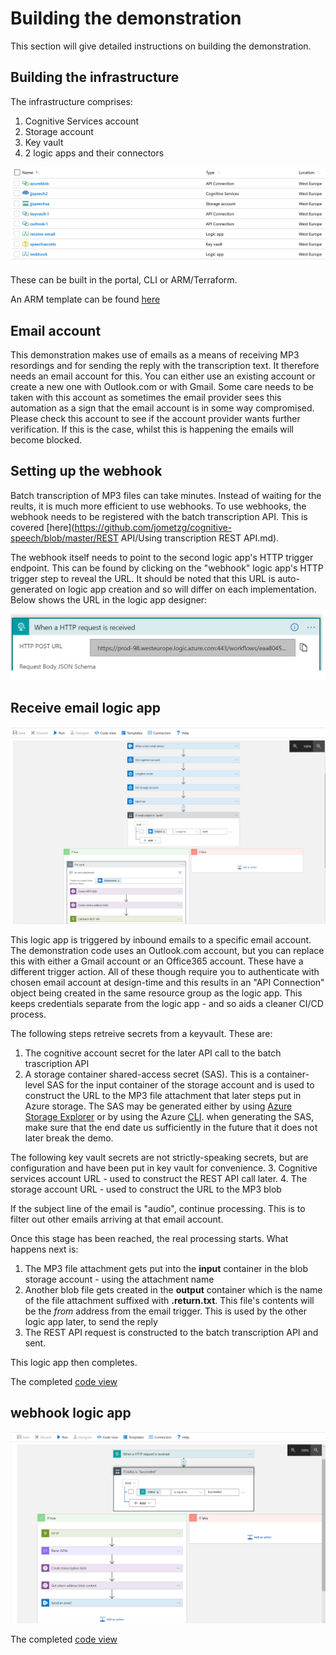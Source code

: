 # Building the demonstration

This section will give detailed instructions on building the demonstration.

## Building the infrastructure
The infrastructure comprises:
1. Cognitive Services account
2. Storage account
3. Key vault
4. 2 logic apps and their connectors

![alt text](https://github.com/jometzg/cognitive-speech/blob/master/logic-apps/Azure-resources.png "resources in the portal")

These can be built in the portal, CLI or ARM/Terraform. 

An ARM template can be found [here](https://github.com/jometzg/cognitive-speech/blob/master/templates/template.json)

## Email account
This demonstration makes use of emails as a means of receiving MP3 resordings and for sending the reply with the transcription text. It therefore needs an email account for this. You can either use an existing account or create a new one with Outlook.com or with Gmail.
Some care needs to be taken with this account as sometimes the email provider sees this automation as a sign that the email account is in some way compromised. Please check this account to see if the account provider wants further verification. If this is the case, whilst this is happening the emails will become blocked.

## Setting up the webhook
Batch transcription of MP3 files can take minutes. Instead of waiting for the reults, it is much more efficient to use webhooks.
To use webhooks, the webhook needs to be registered with the batch transcription API. This is covered [here](https://github.com/jometzg/cognitive-speech/blob/master/REST API/Using transcription REST API.md).

The webhook itself needs to point to the second logic app's HTTP trigger endpoint. This can be found by clicking on the "webhook" logic app's HTTP trigger step to reveal the URL. It should be noted that this URL is auto-generated on logic app creation and so will differ on each implementation. Below shows the URL in the logic app designer:

![alt text](https://github.com/jometzg/cognitive-speech/blob/master/logic-apps/http-trigger-endpoint.png "HTTP trigger endpoint")


## Receive email logic app

![alt text](https://github.com/jometzg/cognitive-speech/blob/master/logic-apps/email-receive-trigger-2.png "receive_email logic app flow")

This logic app is triggered by inbound emails to a specific email account. The demonstration code uses an Outlook.com account, but you can  replace this with either a Gmail account or an Office365 account. These have a different trigger action. All of these though require you to authenticate with chosen email account at design-time and this results in an "API Connection" object being created in the same resource group as the logic app. This keeps credentials separate from the logic app - and so aids a cleaner CI/CD process.

The following steps retreive secrets from a keyvault. These are:
1. The cognitive account secret for the later API call to the batch trascription API
2. A storage container shared-access secret (SAS). This is a container-level SAS for the input container of the storage account and is used to construct the URL to the MP3 file attachment that later steps put in Azure storage. The SAS may be generated either by using [Azure Storage Explorer](https://azure.microsoft.com/en-gb/features/storage-explorer/) or by using the Azure [CLI](https://docs.microsoft.com/en-us/cli/azure/storage/container?view=azure-cli-latest#az-storage-container-generate-sas). when generating the SAS, make sure that the end date us sufficiently in the future that it does not later break the demo.

The following key vault secrets are not strictly-speaking secrets, but are configuration and have been put in key vault for convenience.
3. Cognitive services account URL - used to construct the REST API call later.
4. The storage account URL - used to construct the URL to the MP3 blob

If the subject line of the email is "audio", continue processing. This is to filter out other emails arriving at that email account.

Once this stage has been reached, the real processing starts. What happens next is:
1. The MP3 file attachment gets put into the **input** container in the blob storage account - using the attachment name
2. Another blob file gets created in the **output** container which is the name of the file attachment suffixed with **.return.txt**. This file's contents will be the *from* address from the email trigger. This is used by the other logic app later, to send the reply
3. The REST API request is constructed to the batch transcription API and sent.

This logic app then completes.

The completed [code view](https://github.com/jometzg/cognitive-speech/blob/master/logic-apps/receive-email.json)

## webhook logic app

![alt text](https://github.com/jometzg/cognitive-speech/blob/master/logic-apps/webhook-email.png "webhook logic app flow")

The completed [code view](https://github.com/jometzg/cognitive-speech/blob/master/logic-apps/webhook.json)

